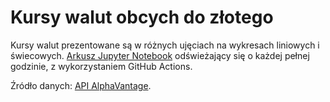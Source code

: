 # Kursy walut obcych do złotego

Kursy walut prezentowane są w różnych ujęciach na wykresach liniowych i świecowych.
[Arkusz Jupyter Notebook](https://github.com/pf-github-pl/ghactions_nb_forex_pub/blob/master/forex_actual.ipynb) odświeżający się o każdej pełnej godzinie, z wykorzystaniem GitHub Actions.

Źródło danych: [API AlphaVantage](https://www.alphavantage.co).
